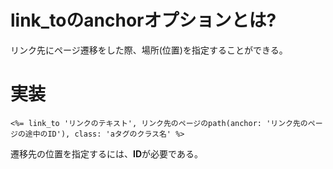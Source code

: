 # link_toのanchorオプションとは?

リンク先にページ遷移をした際、場所(位置)を指定することができる。

# 実装

```azure
<%= link_to 'リンクのテキスト', リンク先のページのpath(anchor: 'リンク先のページの途中のID'), class: 'aタグのクラス名' %>
```
遷移先の位置を指定するには、**ID**が必要である。
